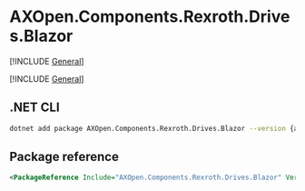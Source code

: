 # AXOpen.Components.Rexroth.Drives.Blazor

[!INCLUDE [General](../../docs/README.md)]

[!INCLUDE [General](../../../../docfx/articles/notes/NUGET_PACAKGE_BLAZOR_GENERAL.md)]

## .NET CLI

~~~bash
dotnet add package AXOpen.Components.Rexroth.Drives.Blazor --version {axopen-version}
~~~

## Package reference

~~~xml
<PackageReference Include="AXOpen.Components.Rexroth.Drives.Blazor" Version="{axopen-version}" />
~~~
